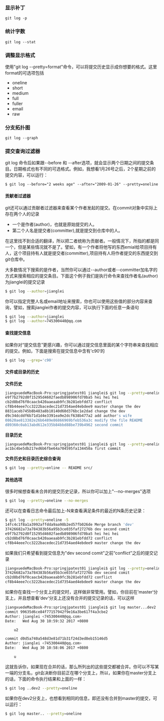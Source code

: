 ### 显示补丁

`git log -p`

### 统计字数

`git log --stat`

### 调整显示格式

使用"git log --pretty=format"命令，可以将提交历史显示成你想要的格式。这里format的可选项包括

* oneline
* short
* medium
* full
* fuller
* email
* raw

### 分支拓扑图

`git log --graph`

### 提交查询过滤器

git log 命令后如果跟--before 和 --after选项，就会显示两个日期之间的提交条目。日期格式也有不同的可选格式。例如，我想看1月26号之后，2个星期之前的提交内容，可以运行：

```
$ git log --before="2 weeks age" --after="2009-01-26" --pretty=oneline
```

#### 贡献者过滤器

git还可以通过贡献者过滤器来查看某个作者发起的提交。在commit对象中实际上存在两个人的记录

* 一个是作者\(author\)，也就是原始提交的人。
* 第二个人名是提交者\(committer\),就是提交到仓库中的人。

在这里找不到合适的翻译，所以把二者统称为贡献者。一般情况下，所指的都是同一个，但是某些情况就不是了。譬如，有一个作者将他写的东西emial给项目持有人，这个项目持有人就是提交者\(committer\),项目持有人将作者提交的东西提交到git仓库中。

大多数情况下搜索的是作者，当然你可以通过--author或者--committer加名字的方式来搜索相应的提交条目。下面这个例子我们是执行命令来查找作者名\(author\)为jianglei的提交记录

```bash
$ git log --author=jianglei
```

你可以指定完整人名或email地址来搜索，你也可以使用这些值的部分内容来查询，譬如，搜索jianglei作者的提交内容，可以执行下面的任意一条语句

```bash
$ git log --author=jianglei
$ git log --author=745300440@qq.com
```

#### 查找提交信息

如果你对“提交信息”更感兴趣，你可以通过提交信息里面的某个字符串来查找相应的提交。例如，下面是搜索在提交信息中含有’c90‘的

```bash
$ git log --grep='c90'
```

#### 文件或目录的历史

**文件历史**

```bash
jiangxuedeMacBook-Pro:springjpatest01 jianglei$ git log --pretty=oneline -- README
e9f7b2792d0f15295d4602faedb898906fd70ba5 hei hei hei
cb2d8bd76f0caacb420aaeaab9fc3b281ebfdd72 conflict
cf8b44eee7cc3222bacedec21d7354aed4ebdee9 master change the dev
8831aceb745b8b483a8b10140d60d376bc1e2dad change the dev
d9c34dcddf6b71d1d4e3391ea9e2dcf638b477a2 add author's wife
08620ae813382e26b6489e86866969bfeb536a3c modify the file README
d89360c0ab13abd612e335b84bbd88be739b4962 second commit
```

**目录历史**

```bash
jiangxuedeMacBook-Pro:springjpatest01 jianglei$ git log --pretty=oneline -- src/
ac1bc4be5db217ed6b6fbe64a704595fa134450a first commit
```

**文件历史和目录历史综合查询**

```bash
$ git log --pretty=online -- README src/
```

#### 其他选项

很多时候想查看未合并的提交历史记录，所以你可以加上"--no-merges"选项

```bash
$ git log --pretty=oneline --no-merges
```

还可以在查看日志命令最后加上-N来查看满足条件的最近的N条历史记录：

```bash
$ git log --pretty=oneline -5
14fc4c1f8a1a3992affdda9aa98b2ed57fb026de Merge branch 'dev'
37426682a73a784383b56a95b3ce035faf27276b dev second comit
e9f7b2792d0f15295d4602faedb898906fd70ba5 hei hei hei
cb2d8bd76f0caacb420aaeaab9fc3b281ebfdd72 conflict
cf8b44eee7cc3222bacedec21d7354aed4ebdee9 master change the dev
```

如果我们只希望看到提交信息为"dev second comit"之前“conflict”之后的提交记录

```bash
jiangxuedeMacBook-Pro:springjpatest01 jianglei$ git log --pretty=oneline 37426682a73a784383b56a95b3ce035faf27276b...cb2d8bd76f0caacb420aaeaab9fc3b281ebfdd72
37426682a73a784383b56a95b3ce035faf27276b dev second comit
cb2d8bd76f0caacb420aaeaab9fc3b281ebfdd72 conflict
cf8b44eee7cc3222bacedec21d7354aed4ebdee9 master change the dev
```

如果你在查找一个分支上的提交时，这样做非常管用。譬如，你目前在’master‘分支上，并且想查看’dev‘分支上还没有合并的提交记录的话，可以这样

```bash
jiangxuedeMacBook-Pro:springjpatest01 jianglei$ git log master...dev2
commit 99635d6ce84f77157942f9e16a3be617f4a3cbe2
Author: jianglei <745300440@qq.com>
Date:   Wed Aug 30 10:59:32 2017 +0800

    u2

commit d0d5a740a548d3e81d71b31f24d3ed8eb15146d5
Author: jianglei <745300440@qq.com>
Date:   Wed Aug 30 10:58:06 2017 +0800

    u
```

这就告诉你，如果现在合并的话，那么所列出的这些提交都被合并。你可以不写某一端的分支名，git会决断你目前正在哪个分支上，所以，如果你在master分支上的话，下面的命令执行结果和上面的一样：

```bash
$ git log ..dev2 --pretty=oneline
```

如果你在dev2分支上，也想看到相同的信息，即还没有合并到master的提交，可以运行：

```bash
$ git log master.. --pretty=oneline
```



